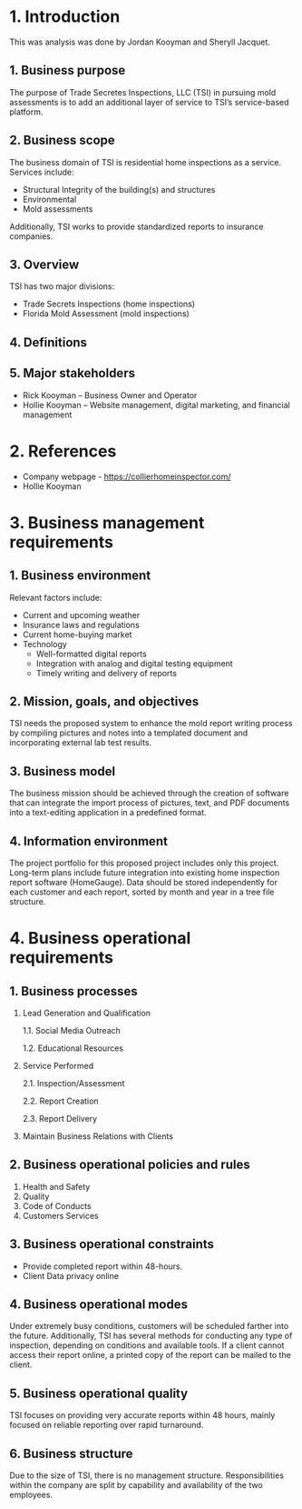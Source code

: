 # 1. Introduction
This was analysis was done by Jordan Kooyman and Sheryll Jacquet.

## 1. Business purpose
The purpose of Trade Secretes Inspections, LLC (TSI) in pursuing mold assessments is to add an additional layer of service to TSI’s service-based platform.

## 2. Business scope
The business domain of TSI is residential home inspections as a service. Services include:
*	Structural Integrity of the building(s) and structures
*	Environmental
*	Mold assessments

Additionally, TSI works to provide standardized reports to insurance companies.

## 3. Overview
TSI has two major divisions:
*	Trade Secrets Inspections (home inspections)
*	Florida Mold Assessment (mold inspections)

## 4. Definitions

## 5. Major stakeholders 
* Rick Kooyman – Business Owner and Operator
* Hollie Kooyman – Website management, digital marketing, and financial management


# 2. References
* Company webpage - https://collierhomeinspector.com/
* Hollie Kooyman


# 3. Business management requirements

## 1. Business environment
Relevant factors include:
*	Current and upcoming weather
*	Insurance laws and regulations
*	Current home-buying market
*	Technology
     *	Well-formatted digital reports
     * 	Integration with analog and digital testing equipment
     *	Timely writing and delivery of reports

## 2. Mission, goals, and objectives
TSI needs the proposed system to enhance the mold report writing process by compiling pictures and notes into a templated document and incorporating external lab test results.

## 3. Business model
The business mission should be achieved through the creation of software that can integrate the import process of pictures, text, and PDF documents into a text-editing application in a predefined format.

## 4. Information environment
The project portfolio for this proposed project includes only this project. Long-term plans include future integration into existing home inspection report software (HomeGauge). Data should be stored independently for each customer and each report, sorted by month and year in a tree file structure.


# 4. Business operational requirements

## 1. Business processes
1.	Lead Generation and Qualification

     1.1.	Social Media Outreach

     1.2.	Educational Resources

2.	Service Performed 

     2.1.	Inspection/Assessment

     2.2.	Report Creation

     2.3.	Report Delivery

3.	Maintain Business Relations with Clients

## 2. Business operational policies and rules
1.	Health and Safety
2.	Quality 
3.	Code of Conducts
4.	Customers Services 

## 3. Business operational constraints
*	Provide completed report within 48-hours.
*	Client Data privacy online

## 4. Business operational modes
Under extremely busy conditions, customers will be scheduled farther into the future. 
Additionally, TSI has several methods for conducting any type of inspection, depending on conditions and available tools.
If a client cannot access their report online, a printed copy of the report can be mailed to the client.

## 5. Business operational quality
TSI focuses on providing very accurate reports within 48 hours, mainly focused on reliable reporting over rapid turnaround. 

## 6. Business structure
Due to the size of TSI, there is no management structure. Responsibilities within the company are split by capability and availability of the two employees.

